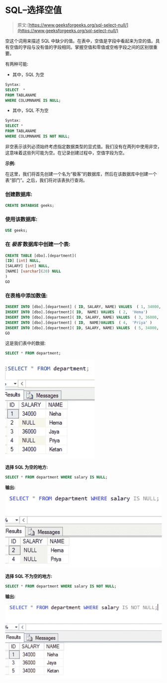 # SQL–选择空值

> 原文:[https://www.geeksforgeeks.org/sql-select-null/](https://www.geeksforgeeks.org/sql-select-null/)

空这个词用来描述 SQL 中缺少的值。在表中，空值是字段中看起来为空的值。具有空值的字段与没有值的字段相同。掌握空值和零值或空格字段之间的区别很重要。

有两种可能:

*   其中，SQL 为空

```sql
Syntax: 
SELECT  *
FROM TABLANAME
WHERE COLUMNNAME IS NULL;
```

*   其中，SQL 不为空

```sql
Syntax:  
SELECT *
FROM TABLANAME
WHERE COLUMNNAME IS NOT NULL;
```

非空表示该列必须始终考虑指定数据类型的显式值。我们没有在两列中使用非空，这意味着这些列可能为空。在记录创建过程中，空值字段为空。

**示例:**

在这里，我们将首先创建一个名为“极客”的数据库，然后在该数据库中创建一个表“部门”。之后，我们将对该表执行查询。

### **创建数据库:**

```sql
CREATE DATABASE geeks;
```

### **使用该数据库:**

```sql
USE geeks;
```

### **在** ***极客*** **数据库中创建**一个**表:**

```sql
CREATE TABLE [dbo].[department](
[ID] [int] NULL,
[SALARY] [int] NULL,
[NAME] [varchar](20) NULL
)
GO
```

### **在表格中添加数值:**

```sql
INSERT INTO [dbo].[department] ( ID, SALARY, NAME) VALUES  ( 1, 34000, 'Neha')  
INSERT INTO [dbo].[department]( ID,  NAME) VALUES  ( 2,  'Hema')
INSERT INTO [dbo].[department]( ID, SALARY, NAME) VALUES  ( 3, 36000, 'Jaya' )
INSERT INTO [dbo].[department] ( ID,  NAME)VALUES  ( 4,  'Priya' )
INSERT INTO [dbo].[department]( ID, SALARY, NAME) VALUES  ( 5, 34000, 'Ketan' ))
GO
```

这是我们表中的数据:

```sql
SELECT * FROM department;
```

![](img/b12f82528a5279e8cc7c9fb47da8f570.png)

**选择 SQL 为空的地方:**

```sql
SELECT * FROM department WHERE salary IS NULL;
```

**输出:**

![](img/386e5eb5703b4b1083e6dc4e176c95bc.png)

**选择 SQL 不为空的地方:**

```sql
SELECT * FROM department WHERE salary IS NOT NULL;
```

**输出:**

![](img/68b3f6497eae888306419025203a1c51.png)